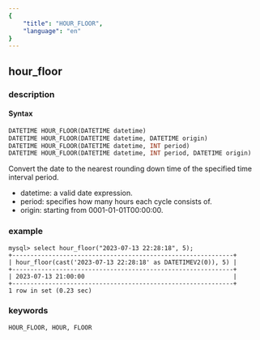 ```yaml
---
{
    "title": "HOUR_FLOOR",
    "language": "en"
}
---
```


## hour_floor
### description
#### Syntax

```sql
DATETIME HOUR_FLOOR(DATETIME datetime)
DATETIME HOUR_FLOOR(DATETIME datetime, DATETIME origin)
DATETIME HOUR_FLOOR(DATETIME datetime, INT period)
DATETIME HOUR_FLOOR(DATETIME datetime, INT period, DATETIME origin)
```

Convert the date to the nearest rounding down time of the specified time interval period.

- datetime: a valid date expression.
- period: specifies how many hours each cycle consists of.
- origin: starting from 0001-01-01T00:00:00.

### example

```
mysql> select hour_floor("2023-07-13 22:28:18", 5);
+-------------------------------------------------------------+
| hour_floor(cast('2023-07-13 22:28:18' as DATETIMEV2(0)), 5) |
+-------------------------------------------------------------+
| 2023-07-13 21:00:00                                         |
+-------------------------------------------------------------+
1 row in set (0.23 sec)
```

### keywords

    HOUR_FLOOR, HOUR, FLOOR
